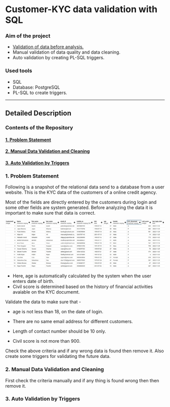 
# Customer-KYC data validation with SQL
### Aim of the project
- [Validation of data before analysis.](#1-problem-statement-1)
- Manual validation of data quality and data cleaning.
- Auto validation by creating PL-SQL triggers.

### Used tools
- SQL
- Database: PostgreSQL
- PL-SQL to create triggers.
 ***
## Detailed Description

### Contents of the Repository 
#### [1. Problem Statement](#1-problem-statement-1)
#### [2. Manual Data Validation and Cleaning](#2-manual-data-validation-and-cleaning-1)
#### [3. Auto Validation by Triggers](#3-auto-validation-by-triggers-1)

### 1. Problem Statement

Following is a snapshot of the relational data send to a database from a user website. This is the KYC data of the customers of a online credit agency.

Most of the fields are directly entered by the customers during login and some other fields are system generated. Before analyzing the data it is important to make sure that data is correct.

![Dataset](dataset.jpg)

- Here, age is automatically calculated by the system when the user enters date of birth.
- Civil score is determined based on the history of financial activities avaiable on the KYC documemt.

Validate the data to make sure that -

- age is not less than 18, on the date of login.

- There are no same email address for different customers.

- Length of contact number should be 10 only.

- Civil score is not more than 900.

Check the above criteria and if any wrong data is found then remove it. Also create some triggers for validating the future data.

### 2. Manual Data Validation and Cleaning

First check the criteria manually and if any thing is found wrong then then remove it.


### 3. Auto Validation by Triggers

